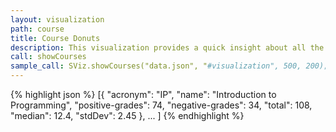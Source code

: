 ```yaml
---
layout: visualization
path: course
title: Course Donuts
description: This visualization provides a quick insight about all the student courses, showing him both the percentages of positive and negative grades.
call: showCourses
sample_call: SViz.showCourses("data.json", "#visualization", 500, 200);
---
```


{% highlight json %}
[{ 
	"acronym": "IP",
	"name": "Introduction to Programming",
	"positive-grades": 74,
	"negative-grades": 34,
	"total": 108,
	"median": 12.4,
	"stdDev": 2.45
 },
 ...
]
{% endhighlight %}
